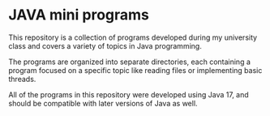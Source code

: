 # JAVA mini programs

This repository is a collection of programs developed during my university class and covers a variety of topics in Java programming.

The programs are organized into separate directories, each containing a program focused on a specific topic like reading files or implementing basic threads.

All of the programs in this repository were developed using Java 17, and should be compatible with later versions of Java as well.
